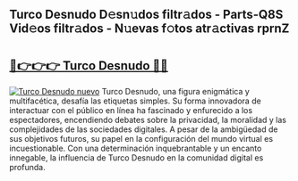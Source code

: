 ## Turco Desnudo D𝚎sn𝚞dos filtr𝚊dos - Parts-Q8S Vid𝚎os filtr𝚊dos - N𝚞evas f𝚘tos atr𝚊ctivas rprnZ

# <h2><a href="http://mb6ign.tromn.icu/?c=Turco+Desnudo">🔗👉👉👉 Turco Desnudo 🔗🔗</a></h2>

[![Turco Desnudo nuevo](https://i.imgur.com/pEAQMta.gif)](http://mb6ign.tromn.icu/?c=Turco+Desnudo)
Turco Desnudo, una figura enigmática y multifacética, desafía las etiquetas simples. Su forma innovadora de interactuar con el público en línea ha fascinado y enfurecido a los espectadores, encendiendo debates sobre la privacidad, la moralidad y las complejidades de las sociedades digitales. A pesar de la ambigüedad de sus objetivos futuros, su papel en la configuración del mundo virtual es incuestionable. Con una determinación inquebrantable y un encanto innegable, la influencia de Turco Desnudo en la comunidad digital es profunda.
